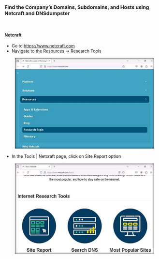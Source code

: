 ### Find the Company’s Domains, Subdomains, and Hosts using Netcraft and DNSdumpster
<br>

#### **Netcraft**
- Go to https://www.netcraft.com
- Navigate to the Resources → Research Tools
  <p align="center">
  <img width="460" height="300" src="/images/netcraft1.png">
</p>

- In the Tools | Netcraft page, click on Site Report option
  <p align="center">
  <img width="460" height="300" src="/images/netcraft2.png">
</p>


